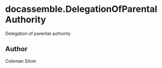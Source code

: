 # docassemble.DelegationOfParentalAuthority

Delegation of parental authority

## Author

Coleman Silver

